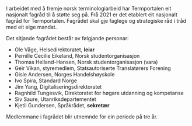 I arbeidet med å fremje norsk terminologiarbeid har Termportalen eit
nasjonalt fagråd til å støtte seg på. Frå 2021 er det etablert eit
nasjonalt fagråd for Termportalen. Fagrådet skal gje faglege og
strategiske råd i tråd med eit eige mandat.

Det sitjande fagrådet består av følgjande personar:
- Ole Våge, Helsedirektoratet, **leiar**
- Pernille Cecilie Eikeland, Norsk studentorganisasjon
- Thomas Helland-Hansen, Norsk studentorganisasjon (vara)
- Geir Vikan, styremedlem, Statsautoriserte Translatørers Forening
- Gisle Andersen, Norges Handelshøyskole
- Ivo Spira, Standard Norge
- Jim Yang, Digitaliseringsdirektoratet
- Ragnhild Tungesvik, Direktoratet for høgare utdanning og kompetanse
- Siv Saure, Utanriksdepartementet
- Kjetil Gundersen, Språkrådet, **sekretær**

Medlemmane i fagrådet blir utnemnde for ein periode på tre år.
